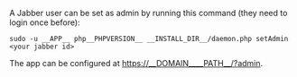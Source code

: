 A Jabber user can be set as admin by running this command (they need to login once before):
```
sudo -u __APP__ php__PHPVERSION__ __INSTALL_DIR__/daemon.php setAdmin <your jabber id>
```

The app can be configured at <https://__DOMAIN____PATH__/?admin>.
